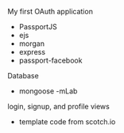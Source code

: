 My first OAuth application

- PassportJS
- ejs
- morgan
- express
- passport-facebook

Database
- mongoose
-mLab

login, signup, and profile views
- template code from scotch.io
